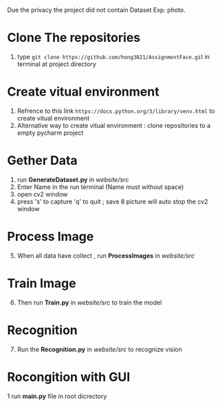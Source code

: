 Due the privacy the project did not contain Dataset Exp: photo.

Clone The repositories
=======================
1. type `git clone https://github.com/hong3021/AssignmentFace.gi`t in terminal at project directory 

Create vitual environment
=========================
1. Refrence to this link `https://docs.python.org/3/library/venv.html` to create vitual environment
2. Alternative way to create vitual environment : clone repositories to a empty pycharm project 

Gether Data
===================
1. run **GenerateDataset.py** in _website/src_
2. Enter Name in the run terminal (Name must without space)
3. open cv2 window
4. press 's' to capture 'q' to quit ; save 8 picture will auto stop the cv2 window

Process Image
=============
5. When all data have collect , run **ProcessImages** in _website/src_

Train Image
============
6. Then run **Train.py** in _website/src_ to train the model

Recognition
============
7. Run the **Recognition.py** in _website/src_ to recognize vision


Rocongition with GUI 
===================
1 run **main.py** file in root dicrectory 

